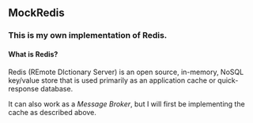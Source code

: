 ## MockRedis
### This is my own implementation of Redis.

#### What is Redis?

Redis (REmote DIctionary Server) is an open source, in-memory, NoSQL key/value store that is used primarily as an application cache or quick-response database.

It can also work as a *Message Broker*, but I will first be implementing the cache as described above.